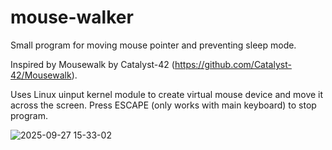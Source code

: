 # mouse-walker
Small program for moving mouse pointer and preventing sleep mode.

Inspired by Mousewalk by Catalyst-42 (https://github.com/Catalyst-42/Mousewalk).

Uses Linux uinput kernel module to create virtual mouse device and move it across the screen.
Press ESCAPE (only works with main keyboard) to stop program.

![2025-09-27 15-33-02](https://github.com/user-attachments/assets/7659d444-fafc-4eac-b0e0-0ea76ec97e00)

